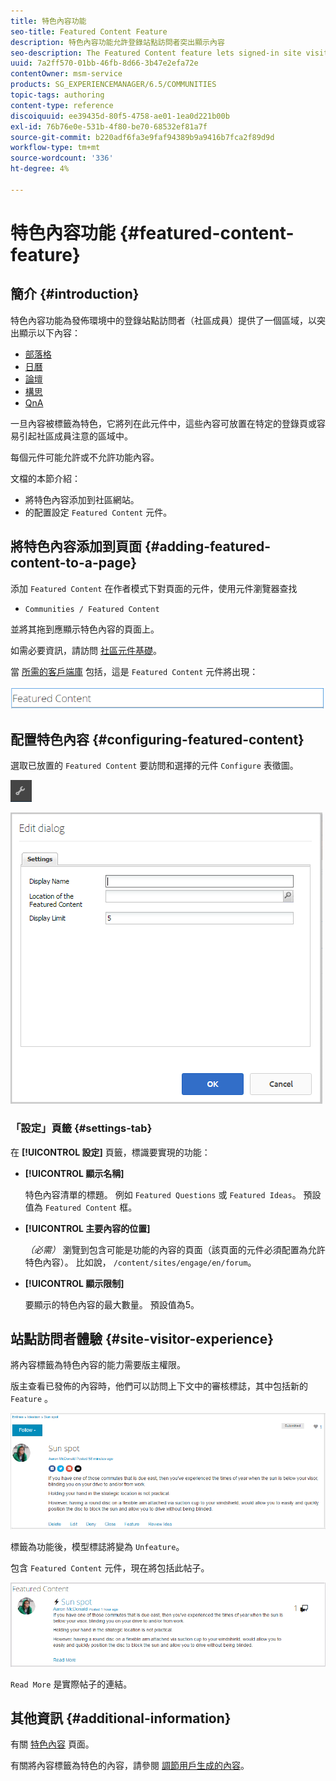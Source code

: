 ```yaml
---
title: 特色內容功能
seo-title: Featured Content Feature
description: 特色內容功能允許登錄站點訪問者突出顯示內容
seo-description: The Featured Content feature lets signed-in site visitors highlight content
uuid: 7a2ff570-01bb-46fb-8d66-3b47e2efa72e
contentOwner: msm-service
products: SG_EXPERIENCEMANAGER/6.5/COMMUNITIES
topic-tags: authoring
content-type: reference
discoiquuid: ee39435d-80f5-4758-ae01-1ea0d221b00b
exl-id: 76b76e0e-531b-4f80-be70-68532ef81a7f
source-git-commit: b220adf6fa3e9faf94389b9a9416b7fca2f89d9d
workflow-type: tm+mt
source-wordcount: '336'
ht-degree: 4%

---
```


# 特色內容功能 {#featured-content-feature}

## 簡介 {#introduction}

特色內容功能為發佈環境中的登錄站點訪問者（社區成員）提供了一個區域，以突出顯示以下內容：

* [部落格](blog-feature.md)
* [日曆](calendar.md)
* [論壇](forum.md)
* [構思](ideation-feature.md)
* [QnA](working-with-qna.md)

一旦內容被標籤為特色，它將列在此元件中，這些內容可放置在特定的登錄頁或容易引起社區成員注意的區域中。

每個元件可能允許或不允許功能內容。

文檔的本節介紹：

* 將特色內容添加到社區網站。
* 的配置設定 `Featured Content` 元件。

## 將特色內容添加到頁面 {#adding-featured-content-to-a-page}

添加 `Featured Content` 在作者模式下對頁面的元件，使用元件瀏覽器查找

* `Communities / Featured Content`

並將其拖到應顯示特色內容的頁面上。

如需必要資訊，請訪問 [社區元件基礎](basics.md)。

當 [所需的客戶端庫](essentials-featured.md#essentials-for-client-side) 包括，這是 `Featured Content` 元件將出現：

![功能內容](assets/featuredcontent.png)

## 配置特色內容 {#configuring-featured-content}

選取已放置的 `Featured Content` 要訪問和選擇的元件 `Configure` 表徵圖。

![配置 — 新建](assets/configure-new.png)

![featuredcontent1](assets/featuredcontent1.png)

### 「設定」頁籤 {#settings-tab}

在 **[!UICONTROL 設定]** 頁籤，標識要實現的功能：

* **[!UICONTROL 顯示名稱]**

   特色內容清單的標題。 例如 `Featured Questions` 或 `Featured Ideas`。 預設值為 `Featured Content` 框。

* **[!UICONTROL 主要內容的位置]**

   *（必需）* 瀏覽到包含可能是功能的內容的頁面（該頁面的元件必須配置為允許特色內容）。 比如說， `/content/sites/engage/en/forum`。

* **[!UICONTROL 顯示限制]**

   要顯示的特色內容的最大數量。 預設值為5。

## 站點訪問者體驗 {#site-visitor-experience}

將內容標籤為特色內容的能力需要版主權限。

版主查看已發佈的內容時，他們可以訪問上下文中的審核標誌，其中包括新的 `Feature` 。

![現場訪問者體驗](assets/site-visitor-experience.png)

標籤為功能後，模型標誌將變為 `Unfeature`。

包含 `Featured Content` 元件，現在將包括此帖子。

![site-visitor-experience1](assets/site-visitor-experience1.png)

`Read More` 是實際帖子的連結。

## 其他資訊 {#additional-information}

有關 [特色內容](essentials-featured.md) 頁面。

有關將內容標籤為特色的內容，請參閱 [調節用戶生成的內容](moderate-ugc.md)。
